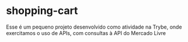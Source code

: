 # shopping-cart
Esse é um pequeno projeto desenvolvido como atividade na Trybe, onde exercitamos o uso de APIs, com consultas à API do Mercado Livre
